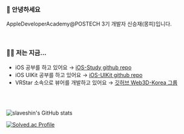 ### 👋 안녕하세요

AppleDeveloperAcademy@POSTECH 3기 개발자 신승재(몽피)입니다.


<br/>

### 🧑‍💻 저는 지금...

- iOS 공부를 하고 있어요 → [iOS-Study github repo](https://github.com/slaveshin/iOS-Study)
- iOS UIKit 공부를 하고 있어요 → [iOS-UIKit github repo](https://github.com/slaveshin/iOS-UIKit)
- VRStar 소속으로 뷰어를 개발하고 있어요 → [깃허브 Web3D-Korea 그룹](https://github.com/Web3D-Korea)
<br/>
<br/>

![slaveshin's GitHub stats](https://github-readme-stats.vercel.app/api?username=Monfi98&theme=radical&show_icons=true)

[![Solved.ac Profile](http://mazassumnida.wtf/api/v2/generate_badge?boj=mok05247)](https://solved.ac/mok05247/)

<!--
**slaveshin/slaveshin** is a ✨ _special_ ✨ repository because its `README.md` (this file) appears on your GitHub profile.

Here are some ideas to get you started:

- 🔭 I’m currently working on ...
- 🌱 I’m currently learning ...
- 👯 I’m looking to collaborate on ...
- 🤔 I’m looking for help with ...
- 💬 Ask me about ...
- 📫 How to reach me: ...
- 😄 Pronouns: ...
- ⚡ Fun fact: ...
-->
